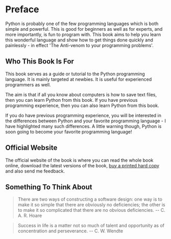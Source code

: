 # Preface

Python is probably one of the few programming languages which is both simple and powerful. This is good for beginners as well as for experts, and more importantly, is fun to program with. This book aims to help you learn this wonderful language and show how to get things done quickly and painlessly - in effect 'The Anti-venom to your programming problems'.

## Who This Book Is For

This book serves as a guide or tutorial to the Python programming language. It is mainly targeted at newbies. It is useful for experienced programmers as well.

The aim is that if all you know about computers is how to save text files, then you can learn Python from this book. If you have previous programming experience, then you can also learn Python from this book.

If you do have previous programming experience, you will be interested in the differences between Python and your favorite programming language - I have highlighted many such differences. A little warning though, Python is soon going to become your favorite programming language!

## Official Website

The official website of the book is  where you can read the whole book online, download the latest versions of the book, [buy a printed hard copy](https://github.com/luchk/byte-of-python/tree/b1af8a9f5fa02d7da0eefff7bd06b12a5acf1539/%7B%7B%20book.buyBookUrl%20%7D%7D) and also send me feedback.

## Something To Think About

> There are two ways of constructing a software design: one way is to make it so simple that there are obviously no deficiencies; the other is to make it so complicated that there are no obvious deficiencies. -- C. A. R. Hoare

> Success in life is a matter not so much of talent and opportunity as of concentration and perseverance. -- C. W. Wendte

